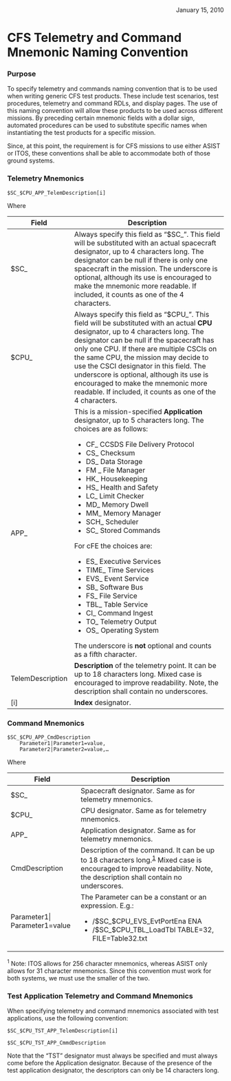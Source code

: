 <p align="right">January 15, 2010</p>

# CFS Telemetry and Command Mnemonic Naming Convention

### Purpose
To specify telemetry and commands naming convention that is to be used when writing generic CFS test products.  These include test scenarios, test procedures, telemetry and command RDLs, and display pages.  The use of this naming convention will allow these products to be used across different missions.  By preceding certain mnemonic fields with a dollar sign, automated procedures can be used to substitute specific names when instantiating the test products for a specific mission.
 
Since, at this point, the requirement is for CFS missions to use either ASIST or ITOS, these conventions shall be able to accommodate both of those ground systems.

### Telemetry Mnemonics

`$SC_$CPU_APP_TelemDescription[i]`

Where

| Field | Description |
|-------|-------------|
|$SC_   |Always specify this field as “$SC_”.  This field will be substituted with an actual spacecraft designator, up to 4 characters long.  The designator can be null if there is only one spacecraft in the mission.  The underscore is optional, although its use is encouraged to make the mnemonic more readable.  If included, it counts as one of the 4 characters.  |
|$CPU_  |Always specify this field as “$CPU_”.  This field will be substituted with an actual **CPU** designator, up to 4 characters long.  The designator can be null if the spacecraft has only one CPU.  If there are multiple CSCIs on the same CPU, the mission may decide to use the CSCI designator in this field. The underscore is optional, although its use is encouraged to make the mnemonic more readable.  If included, it counts as one of the 4 characters.  |
|APP_   |This is a mission-specified **Application** designator, up to 5 characters long.  The choices are as follows: <ul><li>CF_ CCSDS File Delivery Protocol</li><li>CS_ Checksum</li><li>DS_ Data Storage</li><li>FM _ File Manager</li><li>HK_ Housekeeping</li><li>HS_ Health and Safety</li><li>LC_ Limit Checker</li><li>MD_ Memory Dwell</li><li>MM_ Memory Manager</li><li>SCH_ Scheduler</li><li>SC_ Stored Commands</li></ul>For cFE the choices are:  <ul><li>ES_	Executive Services</li><li>TIME_	Time Services</li><li>EVS_	Event Service</li><li>SB_	Software Bus</li><li>FS_	File Service</li><li>TBL_	Table Service</li><li>CI_	Command Ingest</li><li>TO_	Telemetry Output</li><li>OS_	Operating System</li></ul>The underscore is **not** optional and counts as a fifth character.
|TelemDescription |**Description** of the telemetry point.  It can be up to 18 characters long.   Mixed case is encouraged to improve readability.  Note, the description shall contain no underscores.|
|[i]|**Index** designator.

### Command Mnemonics

```
$SC_$CPU_APP_CmdDescription  
    Parameter1|Parameter1=value,  
    Parameter2|Parameter2=value,…
```

Where

|Field|Description|
|-----|-----------|
|$SC_ |Spacecraft designator.  Same as for telemetry mnemonics.|
|$CPU_|CPU designator.  Same as for telemetry mnemonics.|
|APP_ |Application designator.  Same as for telemetry mnemonics.|
|CmdDescription|Description of the command.  It can be up to 18 characters long.<sup>[1](#footnote1)</sup>  Mixed case is encouraged to improve readability.  Note, the description shall contain no underscores.|
|Parameter1\| Parameter1=value |The Parameter can be a constant or an expression.  E.g.:<ul><li>/$SC_$CPU_EVS_EvtPortEna  ENA</li><li>/$SC_$CPU_TBL_LoadTbl  TABLE=32, FILE=Table32.txt</li></ul>

<a name="footnote1"><sup>1</sup> Note: ITOS allows for 256 character mnemonics, whereas ASIST only allows for 31 character mnemonics.  Since this convention must work for both systems, we must use the smaller of the two.</a>

### Test Application Telemetry and Command Mnemonics

When specifying telemetry and command mnemonics associated with test applications, use the following convention:

`$SC_$CPU_TST_APP_TelemDescription[i]`

`$SC_$CPU_TST_APP_CmmdDescription`

Note that the “TST” designator must always be specified and must always come before the Application designator.  Because of the presence of the test application designator, the descriptors can only be 14 characters long.  
